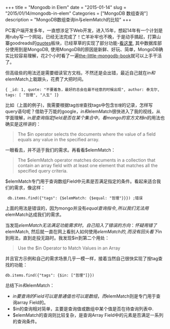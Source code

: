 +++
title = "Mongodb in Elem"
date = "2015-01-14"
slug = "2015/01/14/mongodb-in-elem"
Categories = ["MongoDB 数组查询"]
description = "MongoDB数组查询in与elemMatch的比较"
+++

PC客户端开发多年，一直想涉足下Web开发，进入15年，想起14年有一个计划是用ruby写一个网站，已经无法完成了！亡羊补牢也不晚，于是动手搞起，打算山寨goodreads的[quotes][1]板块，已经草草的实现了部分功能-[看这里][2], 其中数据库部分使用到是MongoDB, 使用MongoDB的原因是新鲜、好玩、简单，MongoDB确实比较容易理解，花2个小时看了一遍[the-little-mongodb-book][3]就可以上手干活了。

但高级些的用法还是需要细读官方文档，不然还是会出错，最近自己就在$in和$elemMatch上栽跟头，花费了大把时间。


```
{ _id: 1, quote: "不要着急，最好的总会在最不经意的时候出现", author: 泰戈尔, tags: [ "哲理", "人生" ]}
```

比如（上面的例子)，我需要根据tag`哲理`查找tags中包含`哲理`的记录，怎样写query语句呢？借助于万能的google，$in和$elemMatch很快进入了我的视线，从字面理解，$in是查询指定field是否在某个集合中，看mongo的官方文档$in的用法也确实是这样讲的：


>The $in operator selects the documents where the value of a field equals any value in the specified array.


一眼看去，并不适于我们的需求。再看看$elemMatch：


> The $elemMatch operator matches documents in a collection that contain an array field with at least one element that matches all the specified query criteria.

$elemMatch专门用于查询数组Field中元素是否满足指定的条件。看起来适合我们的需求，像这样：
```
 db.items.find({"tags": {$elemMatch: {$equal: "哲理"}}}) ;错误
```
上面的用法是错误的，因为mongo并没有$equal查询指令, 所以我们无法用$elemMatch达成我们的需求。

当发现$elemMatch无法满足功能需求时，自己陷入了错误的方向：怀疑用错了$elemMatch, 然后就一直在网上看别人如何使用$elemMatch的, 而没有回头看下$in到用法，直到走投无路时。我发现$in到第二个用处：

> Use the $in Operator to Match Values in an Array

并且官方示例和自己的需求场景几乎一模一样，接着当然自己很快实现了按tag查找的功能：

```
db.items.find({"tags": {$in: ["哲理"]}})
```

总结下$in和$elemMatch：

* $in要查询的Field可以是普通值也可以是数组，而$elemMatch则是专门用于查询array Field的。
* $in的查询相对简单，主要是查询值或数组中某个值是否在待查询列表中. 
* $elemMatch的查询则比较复杂，是查询Array Field中的元素是否满足一系列的查询条件。

[1]: http://goodreads.com/quotes
[2]: http://quotes.towriting.com
[3]: https://github.com/karlseguin/the-little-mongodb-book/blob/master/en/mongodb.markdown
